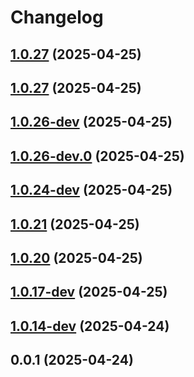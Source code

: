 # Changelog

## [1.0.27](https://github.com/seicifarre/release-config/compare/v1.0.26-dev...v1.0.27) (2025-04-25)

## [1.0.27](https://github.com/seicifarre/release-config/compare/v1.0.26...v1.0.26-dev) (2025-04-25)



## [1.0.26-dev](https://github.com/seicifarre/release-config/compare/v1.0.26...v1.0.26-dev) (2025-04-25)

## [1.0.26-dev.0](https://github.com/seicifarre/release-config/compare/v1.0.26-dev...v1.0.26-dev.0-dev) (2025-04-25)

## [1.0.24-dev](https://github.com/seicifarre/release-config/compare/v1.0.24-dev...vnull-dev) (2025-04-25)

## [1.0.21](https://github.com/seicifarre/release-config/compare/v1.0.21-dev...vnull-dev) (2025-04-25)

## [1.0.20](https://github.com/seicifarre/release-config/compare/v1.0.20-dev...vnull-dev) (2025-04-25)

## [1.0.17-dev](https://github.com/seicifarre/release-config/compare/v1.0.17-dev...vnull-dev) (2025-04-25)

## [1.0.14-dev](https://github.com/seicifarre/release-config/compare/v1.0.14-dev...vnull-dev) (2025-04-24)

## 0.0.1 (2025-04-24)
